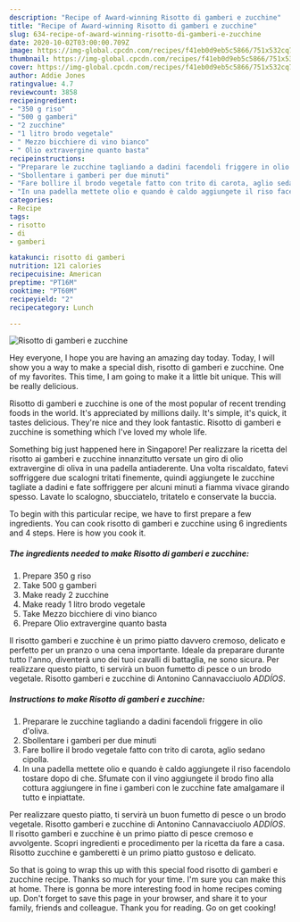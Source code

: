 ```yaml
---
description: "Recipe of Award-winning Risotto di gamberi e zucchine"
title: "Recipe of Award-winning Risotto di gamberi e zucchine"
slug: 634-recipe-of-award-winning-risotto-di-gamberi-e-zucchine
date: 2020-10-02T03:00:00.709Z
image: https://img-global.cpcdn.com/recipes/f41eb0d9eb5c5866/751x532cq70/risotto-di-gamberi-e-zucchine-recipe-main-photo.jpg
thumbnail: https://img-global.cpcdn.com/recipes/f41eb0d9eb5c5866/751x532cq70/risotto-di-gamberi-e-zucchine-recipe-main-photo.jpg
cover: https://img-global.cpcdn.com/recipes/f41eb0d9eb5c5866/751x532cq70/risotto-di-gamberi-e-zucchine-recipe-main-photo.jpg
author: Addie Jones
ratingvalue: 4.7
reviewcount: 3858
recipeingredient:
- "350 g riso"
- "500 g gamberi"
- "2 zucchine"
- "1 litro brodo vegetale"
- " Mezzo bicchiere di vino bianco"
- " Olio extravergine quanto basta"
recipeinstructions:
- "Preparare le zucchine tagliando a dadini facendoli friggere in olio d&#39;oliva."
- "Sbollentare i gamberi per due minuti"
- "Fare bollire il brodo vegetale fatto con trito di carota, aglio sedano cipolla."
- "In una padella mettete olio e quando è caldo aggiungete il riso facendolo tostare dopo di che. Sfumate con il vino aggiungete il brodo fino alla cottura aggiungere in fine i gamberi con le zucchine fate amalgamare il tutto e inpiattate."
categories:
- Recipe
tags:
- risotto
- di
- gamberi

katakunci: risotto di gamberi 
nutrition: 121 calories
recipecuisine: American
preptime: "PT16M"
cooktime: "PT60M"
recipeyield: "2"
recipecategory: Lunch

---
```



![Risotto di gamberi e zucchine](https://img-global.cpcdn.com/recipes/f41eb0d9eb5c5866/751x532cq70/risotto-di-gamberi-e-zucchine-recipe-main-photo.jpg)

Hey everyone, I hope you are having an amazing day today. Today, I will show you a way to make a special dish, risotto di gamberi e zucchine. One of my favorites. This time, I am going to make it a little bit unique. This will be really delicious.

Risotto di gamberi e zucchine is one of the most popular of recent trending foods in the world. It's appreciated by millions daily. It's simple, it's quick, it tastes delicious. They're nice and they look fantastic. Risotto di gamberi e zucchine is something which I've loved my whole life.

Something big just happened here in Singapore! Per realizzare la ricetta del risotto ai gamberi e zucchine innanzitutto versate un giro di olio extravergine di oliva in una padella antiaderente. Una volta riscaldato, fatevi soffriggere due scalogni tritati finemente, quindi aggiungete le zucchine tagliate a dadini e fate soffriggere per alcuni minuti a fiamma vivace girando spesso. Lavate lo scalogno, sbucciatelo, tritatelo e conservate la buccia.


To begin with this particular recipe, we have to first prepare a few ingredients. You can cook risotto di gamberi e zucchine using 6 ingredients and 4 steps. Here is how you cook it.

<!--inarticleads1-->

##### The ingredients needed to make Risotto di gamberi e zucchine:

1. Prepare 350 g riso
1. Take 500 g gamberi
1. Make ready 2 zucchine
1. Make ready 1 litro brodo vegetale
1. Take  Mezzo bicchiere di vino bianco
1. Prepare  Olio extravergine quanto basta


Il risotto gamberi e zucchine è un primo piatto davvero cremoso, delicato e perfetto per un pranzo o una cena importante. Ideale da preparare durante tutto l&#39;anno, diventerà uno dei tuoi cavalli di battaglia, ne sono sicura. Per realizzare questo piatto, ti servirà un buon fumetto di pesce o un brodo vegetale. Risotto gamberi e zucchine di Antonino Cannavacciuolo *ADDÍOS*. 

<!--inarticleads2-->

##### Instructions to make Risotto di gamberi e zucchine:

1. Preparare le zucchine tagliando a dadini facendoli friggere in olio d&#39;oliva.
1. Sbollentare i gamberi per due minuti
1. Fare bollire il brodo vegetale fatto con trito di carota, aglio sedano cipolla.
1. In una padella mettete olio e quando è caldo aggiungete il riso facendolo tostare dopo di che. Sfumate con il vino aggiungete il brodo fino alla cottura aggiungere in fine i gamberi con le zucchine fate amalgamare il tutto e inpiattate.


Per realizzare questo piatto, ti servirà un buon fumetto di pesce o un brodo vegetale. Risotto gamberi e zucchine di Antonino Cannavacciuolo *ADDÍOS*. Il risotto gamberi e zucchine è un primo piatto di pesce cremoso e avvolgente. Scopri ingredienti e procedimento per la ricetta da fare a casa. Risotto zucchine e gamberetti è un primo piatto gustoso e delicato. 

So that is going to wrap this up with this special food risotto di gamberi e zucchine recipe. Thanks so much for your time. I'm sure you can make this at home. There is gonna be more interesting food in home recipes coming up. Don't forget to save this page in your browser, and share it to your family, friends and colleague. Thank you for reading. Go on get cooking!
